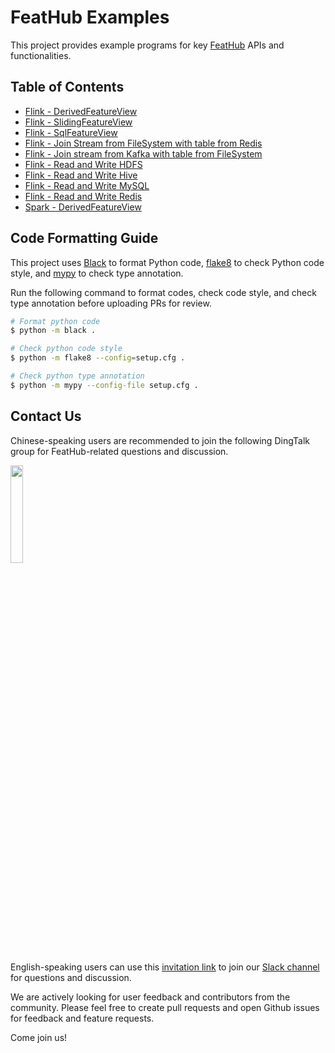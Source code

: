 # FeatHub Examples

This project provides example programs for key
[FeatHub](https://github.com/alibaba/feathub) APIs and functionalities.

## Table of Contents

- [Flink - DerivedFeatureView](flink-derived-feature-view)
- [Flink - SlidingFeatureView](flink-sliding-feature-view)
- [Flink - SqlFeatureView](flink-sql-feature-view)
- [Flink - Join Stream from FileSystem with table from Redis](flink-filesystem-join-redis)
- [Flink - Join stream from Kafka with table from FileSystem](flink-kafka-join-filesystem)
- [Flink - Read and Write HDFS](flink-read-write-hdfs)
- [Flink - Read and Write Hive](flink-read-write-hive)
- [Flink - Read and Write MySQL](flink-read-write-mysql)
- [Flink - Read and Write Redis](flink-read-write-redis)
- [Spark - DerivedFeatureView](spark-derived-feature-view)


## Code Formatting Guide

This project uses [Black](https://black.readthedocs.io/en/stable/index.html) to
format Python code, [flake8](https://flake8.pycqa.org/en/latest/) to check
Python code style, and [mypy](https://mypy.readthedocs.io/en/stable/) to check
type annotation.

Run the following command to format codes, check code style, and check type annotation 
before uploading PRs for review.

```bash
# Format python code
$ python -m black .

# Check python code style
$ python -m flake8 --config=setup.cfg .

# Check python type annotation
$ python -m mypy --config-file setup.cfg .
```

## Contact Us

Chinese-speaking users are recommended to join the following DingTalk group for
FeatHub-related questions and discussion.

<img src="figures/dingtalk.png" width="20%" height="auto">

English-speaking users can use this [invitation
link](https://join.slack.com/t/feathubworkspace/shared_invite/zt-1ik9wk0xe-MoMEotpCEYvRRc3ulpvg2Q)
to join our [Slack channel](https://feathub.slack.com/) for questions and
discussion.

We are actively looking for user feedback and contributors from the community.
Please feel free to create pull requests and open Github issues for feedback and
feature requests.

Come join us!

